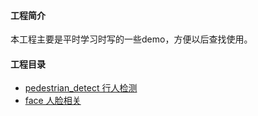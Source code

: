 #### 工程简介
本工程主要是平时学习时写的一些demo，方便以后查找使用。
#### 工程目录
- [pedestrian_detect 行人检测](https://github.com/hanshuobest/Opencv_Project/tree/dev0114/pedestrian_detect)
- [face 人脸相关](https://github.com/hanshuobest/Opencv_Project/tree/master/face)